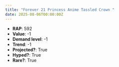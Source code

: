 ```yaml
---
title: "Forever 21 Princess Anime Tassled Crown "
date: 2025-08-06T00:00:00Z
---
```

- **RAP**: 592
- **Value**: -1
- **Demand level**: -1
- **Trend**: -1
- **Projected?**: True
- **Hyped?**: True
- **Rare?**: True
